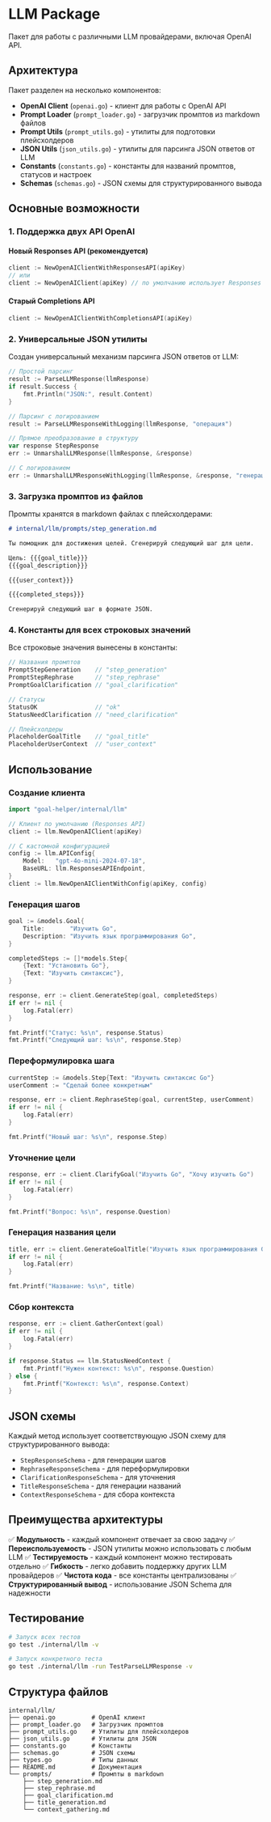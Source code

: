 # LLM Package

Пакет для работы с различными LLM провайдерами, включая OpenAI API.

## Архитектура

Пакет разделен на несколько компонентов:

- **OpenAI Client** (`openai.go`) - клиент для работы с OpenAI API
- **Prompt Loader** (`prompt_loader.go`) - загрузчик промптов из markdown файлов
- **Prompt Utils** (`prompt_utils.go`) - утилиты для подготовки плейсхолдеров
- **JSON Utils** (`json_utils.go`) - утилиты для парсинга JSON ответов от LLM
- **Constants** (`constants.go`) - константы для названий промптов, статусов и настроек
- **Schemas** (`schemas.go`) - JSON схемы для структурированного вывода

## Основные возможности

### 1. Поддержка двух API OpenAI

#### Новый Responses API (рекомендуется)
```go
client := NewOpenAIClientWithResponsesAPI(apiKey)
// или
client := NewOpenAIClient(apiKey) // по умолчанию использует Responses API
```

#### Старый Completions API
```go
client := NewOpenAIClientWithCompletionsAPI(apiKey)
```

### 2. Универсальные JSON утилиты

Создан универсальный механизм парсинга JSON ответов от LLM:

```go
// Простой парсинг
result := ParseLLMResponse(llmResponse)
if result.Success {
    fmt.Println("JSON:", result.Content)
}

// Парсинг с логированием
result := ParseLLMResponseWithLogging(llmResponse, "операция")

// Прямое преобразование в структуру
var response StepResponse
err := UnmarshalLLMResponse(llmResponse, &response)

// С логированием
err := UnmarshalLLMResponseWithLogging(llmResponse, &response, "генерация шага")
```

### 3. Загрузка промптов из файлов

Промпты хранятся в markdown файлах с плейсхолдерами:

```markdown
# internal/llm/prompts/step_generation.md

Ты помощник для достижения целей. Сгенерируй следующий шаг для цели.

Цель: {{{goal_title}}}
{{{goal_description}}}

{{{user_context}}}

{{{completed_steps}}}

Сгенерируй следующий шаг в формате JSON.
```

### 4. Константы для всех строковых значений

Все строковые значения вынесены в константы:

```go
// Названия промптов
PromptStepGeneration    // "step_generation"
PromptStepRephrase      // "step_rephrase"
PromptGoalClarification // "goal_clarification"

// Статусы
StatusOK                // "ok"
StatusNeedClarification // "need_clarification"

// Плейсхолдеры
PlaceholderGoalTitle    // "goal_title"
PlaceholderUserContext  // "user_context"
```

## Использование

### Создание клиента

```go
import "goal-helper/internal/llm"

// Клиент по умолчанию (Responses API)
client := llm.NewOpenAIClient(apiKey)

// С кастомной конфигурацией
config := llm.APIConfig{
    Model:   "gpt-4o-mini-2024-07-18",
    BaseURL: llm.ResponsesAPIEndpoint,
}
client := llm.NewOpenAIClientWithConfig(apiKey, config)
```

### Генерация шагов

```go
goal := &models.Goal{
    Title:       "Изучить Go",
    Description: "Изучить язык программирования Go",
}

completedSteps := []*models.Step{
    {Text: "Установить Go"},
    {Text: "Изучить синтаксис"},
}

response, err := client.GenerateStep(goal, completedSteps)
if err != nil {
    log.Fatal(err)
}

fmt.Printf("Статус: %s\n", response.Status)
fmt.Printf("Следующий шаг: %s\n", response.Step)
```

### Переформулировка шага

```go
currentStep := &models.Step{Text: "Изучить синтаксис Go"}
userComment := "Сделай более конкретным"

response, err := client.RephraseStep(goal, currentStep, userComment)
if err != nil {
    log.Fatal(err)
}

fmt.Printf("Новый шаг: %s\n", response.Step)
```

### Уточнение цели

```go
response, err := client.ClarifyGoal("Изучить Go", "Хочу изучить Go")
if err != nil {
    log.Fatal(err)
}

fmt.Printf("Вопрос: %s\n", response.Question)
```

### Генерация названия цели

```go
title, err := client.GenerateGoalTitle("Изучить язык программирования Go для веб-разработки")
if err != nil {
    log.Fatal(err)
}

fmt.Printf("Название: %s\n", title)
```

### Сбор контекста

```go
response, err := client.GatherContext(goal)
if err != nil {
    log.Fatal(err)
}

if response.Status == llm.StatusNeedContext {
    fmt.Printf("Нужен контекст: %s\n", response.Question)
} else {
    fmt.Printf("Контекст: %s\n", response.Context)
}
```

## JSON схемы

Каждый метод использует соответствующую JSON схему для структурированного вывода:

- `StepResponseSchema` - для генерации шагов
- `RephraseResponseSchema` - для переформулировки
- `ClarificationResponseSchema` - для уточнения
- `TitleResponseSchema` - для генерации названий
- `ContextResponseSchema` - для сбора контекста

## Преимущества архитектуры

✅ **Модульность** - каждый компонент отвечает за свою задачу
✅ **Переиспользуемость** - JSON утилиты можно использовать с любым LLM
✅ **Тестируемость** - каждый компонент можно тестировать отдельно
✅ **Гибкость** - легко добавить поддержку других LLM провайдеров
✅ **Чистота кода** - все константы централизованы
✅ **Структурированный вывод** - использование JSON Schema для надежности

## Тестирование

```bash
# Запуск всех тестов
go test ./internal/llm -v

# Запуск конкретного теста
go test ./internal/llm -run TestParseLLMResponse -v
```

## Структура файлов

```
internal/llm/
├── openai.go          # OpenAI клиент
├── prompt_loader.go   # Загрузчик промптов
├── prompt_utils.go    # Утилиты для плейсхолдеров
├── json_utils.go      # Утилиты для JSON
├── constants.go       # Константы
├── schemas.go         # JSON схемы
├── types.go           # Типы данных
├── README.md          # Документация
└── prompts/           # Промпты в markdown
    ├── step_generation.md
    ├── step_rephrase.md
    ├── goal_clarification.md
    ├── title_generation.md
    └── context_gathering.md
```
